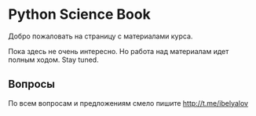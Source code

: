 # Python Science Book

Добро пожаловать на страницу c материалами курса. 

Пока здесь не очень интересно. Но работа над материалам идет полным ходом. Stay tuned.

## Вопросы

По всем вопросам и предложениям смело пишите http://t.me/ibelyalov
